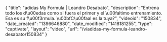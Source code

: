 {
    "title": "adidas My Formula | Leandro Desabato",
    "description": "Entrena todo los d\u00edas como si fuera el primer y el \u00faltimo entrenamiento. Esa es su f\u00f3rmula. \u00bfC\u00faal es la tuya?",
    "videoid": "150834",
    "date_created": "1396646880",
    "date_modified": "1418181255",
    "type": "captivate",
    "layout": "video",
    "url": "\/v\/adidas-my-formula-leandro-desabato\/150834"
}